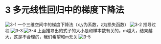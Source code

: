 # 3 多元线性回归中的梯度下降法
![3-1](https://upload-images.jianshu.io/upload_images/7220971-42f7f676bf3ba699.png?imageMogr2/auto-orient/strip%7CimageView2/2/w/1240)
一个三维空间中的梯度下降法（x,y为系数，z为损失函数）
![3-2](https://upload-images.jianshu.io/upload_images/7220971-f6f92e249b2fa540.png?imageMogr2/auto-orient/strip%7CimageView2/2/w/1240)
推导过程
![3-3](https://upload-images.jianshu.io/upload_images/7220971-521e349089a5b475.png?imageMogr2/auto-orient/strip%7CimageView2/2/w/1240)
![3-4](https://upload-images.jianshu.io/upload_images/7220971-ef816a95acb5cbcd.png?imageMogr2/auto-orient/strip%7CimageView2/2/w/1240)
上面推导出的式子的大小是和样本数有关的，m越大，结果越大，这是不合理的，我们希望和m无关
![3-5](https://upload-images.jianshu.io/upload_images/7220971-6a658158069cefd2.png?imageMogr2/auto-orient/strip%7CimageView2/2/w/1240)